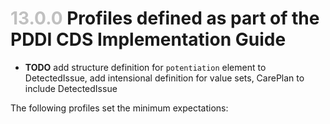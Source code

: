 # <span style="color:silver"> 13.0.0 </span> Profiles defined as part of the PDDI CDS Implementation Guide

* **TODO** add structure definition for `potentiation` element to DetectedIssue, add intensional definition for value sets, CarePlan to include DetectedIssue  

The following profiles set the minimum expectations:
